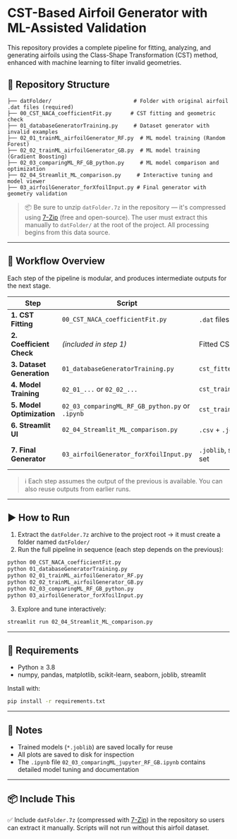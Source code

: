 # CST-Based Airfoil Generator with ML-Assisted Validation

This repository provides a complete pipeline for fitting, analyzing, and generating airfoils using the Class-Shape Transformation (CST) method, enhanced with machine learning to filter invalid geometries.

## 📁 Repository Structure

```
├── datFolder/                          # Folder with original airfoil .dat files (required)
├── 00_CST_NACA_coefficientFit.py      # CST fitting and geometric check
├── 01_databaseGeneratorTraining.py     # Dataset generator with invalid examples
├── 02_01_trainML_airfoilGenerator_RF.py  # ML model training (Random Forest)
├── 02_02_trainML_airfoilGenerator_GB.py  # ML model training (Gradient Boosting)
├── 02_03_comparingML_RF_GB_python.py     # ML model comparison and optimization
├── 02_04_Streamlit_ML_comparison.py     # Interactive tuning and model viewer
├── 03_airfoilGenerator_forXfoilInput.py # Final generator with geometry validation
```

> 📦 Be sure to unzip `datFolder.7z` in the repository — it's compressed using [7-Zip](https://www.7-zip.org/) (free and open-source). The user must extract this manually to `datFolder/` at the root of the project. All processing begins from this data source.

---

## 🧠 Workflow Overview

Each step of the pipeline is modular, and produces intermediate outputs for the next stage.

| Step | Script | Input | Output |
|------|--------|--------|--------|
| **1. CST Fitting** | `00_CST_NACA_coefficientFit.py` | `.dat` files in `datFolder/` | `cst_fitted_coefficients.csv`, plots in `NACA_CST_fittedCoeff_pic/` |
| **2. Coefficient Check** | *(included in step 1)* | Fitted CSV | Plots in `CST_coefficientCheck_pic/`, `airfoil_thickness_issues_summary.csv` |
| **3. Dataset Generation** | `01_databaseGeneratorTraining.py` | `cst_fitted_coefficients.csv` | `cst_training_dataset.csv`, `invalid_cst_samples.csv` |
| **4. Model Training** | `02_01_...` or `02_02_...` | `cst_training_dataset.csv` | `rf_cst_classifier_tuned.joblib` or `gb_cst_classifier_tuned.joblib` |
| **5. Model Optimization** | `02_03_comparingML_RF_GB_python.py` or `.ipynb` | `cst_training_dataset.csv` | Best `.joblib` model |
| **6. Streamlit UI** | `02_04_Streamlit_ML_comparison.py` | `.csv` + `.joblib` | Interactive analysis and tuning |
| **7. Final Generator** | `03_airfoilGenerator_forXfoilInput.py` | `.joblib`, stats from training set | `generated_valid_cst_airfoils.csv`, `.dat` files, `failed_airfoils_report.csv`, plots |

> ℹ️ Each step assumes the output of the previous is available. You can also reuse outputs from earlier runs.

---

## ▶️ How to Run

1. Extract the `datFolder.7z` archive to the project root → it must create a folder named `datFolder/`
2. Run the full pipeline in sequence (each step depends on the previous):
```bash
python 00_CST_NACA_coefficientFit.py
python 01_databaseGeneratorTraining.py
python 02_01_trainML_airfoilGenerator_RF.py
python 02_02_trainML_airfoilGenerator_GB.py
python 02_03_comparingML_RF_GB_python.py
python 03_airfoilGenerator_forXfoilInput.py
```
3. Explore and tune interactively:
```bash
streamlit run 02_04_Streamlit_ML_comparison.py
```

---

## 💾 Requirements

- Python ≥ 3.8
- numpy, pandas, matplotlib, scikit-learn, seaborn, joblib, streamlit

Install with:
```bash
pip install -r requirements.txt
```

---

## 📝 Notes

- Trained models (`*.joblib`) are saved locally for reuse
- All plots are saved to disk for inspection
- The `.ipynb` file `02_03_comparingML_jupyter_RF_GB.ipynb` contains detailed model tuning and documentation

---

## 📦 Include This

✅ Include `datFolder.7z` (compressed with [7-Zip](https://www.7-zip.org/)) in the repository so users can extract it manually. Scripts will not run without this airfoil dataset.
